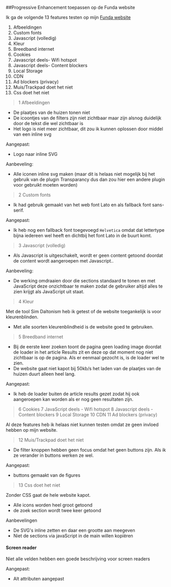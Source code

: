 ##Progressive Enhancement toepassen op de Funda website

Ik ga de volgende 13 features testen op mijn [Funda website](browserTechnologies/funda2.0)

1. Afbeeldingen
2. Custom fonts
3. Javascript (volledig)
4. Kleur
5. Breedband internet
6. Cookies
7. Javascript deels- Wifi hotspot
8. Javascript deels- Content blockers
9. Local Storage
10. CDN
11. Ad blockers (privacy)
12. Muis/Trackpad doet het niet
13. Css doet het niet

> 1 Afbeeldingen

* De plaatjes van de huizen tonen niet
* De icoontjes van de filters zijn niet zichtbaar maar zijn alsnog duidelijk door de tekst die wel zichtbaar is
* Het logo is niet meer zichtbaar, dit zou ik kunnen oplossen door middel van een inline svg 

Aangepast:
* Logo naar inline SVG

Aanbeveling:
* Alle iconen inline svg maken (maar dit is helaas niet mogelijk bij het gebruik van de plugin Transparancy dus dan zou hier een andere plugin voor gebruikt moeten worden)

> 2 Custom fonts

* Ik had gebruik gemaakt van het web font Lato en als fallback font sans-serif. 

Aangepast:
* Ik heb nog een fallback font toegevoegd ```Helvetica``` omdat dat lettertype bijna iedereen wel heeft en dichtbij het font Lato in de buurt komt.

> 3 Javascript (volledig)

* Als Javascript is uitgeschakelt, wordt er geen content getoond doordat de content wordt aangeroepen met Javascript..

Aanbeveling:
* De werking omdraaien door die sections standaard te tonen en met JavaScript deze onzichtbaar te maken zodat de gebruiker altijd alles te zien krijgt als JavaScript uit staat.

> 4 Kleur

Met de tool Sim Daltonism heb ik getest of de website toegankelijk is voor kleurenblinden. 

* Met alle soorten kleurenblindheid is de website goed te gebruiken.

> 5 Breedband internet

* Bij de eerste keer zoeken toont de pagina geen loading image doordat de loader in het article Results zit en deze op dat moment nog niet zichtbaar is op de pagina. Als er eenmaal gezocht is, is de loader wel te zien.
* De website gaat niet kapot bij 50kb/s het laden van de plaatjes van de huizen duurt alleen heel lang. 

Aangepast:
* Ik heb de loader buiten de article results gezet zodat hij ook aangeroepen kan worden als er nog geen resultaten zijn.

> 6 Cookies
> 7 JavaScript deels - Wifi hotspot
> 8 Javascript deels - Content blockers
> 9 Local Storage
> 10 CDN
> 11 Ad blockers (privacy)

Al deze features heb ik helaas niet kunnen testen omdat ze geen invloed hebben op mijn website.

> 12 Muis/Trackpad doet het niet

* De filter knoppen hebben geen focus omdat het geen buttons zijn. Als ik ze verander in buttons werken ze wel.

Aangepast:
* buttons gemaakt van de figures

> 13 Css doet het niet

Zonder CSS gaat de hele website kapot. 
* Alle icons worden heel groot getoond
* de zoek section wordt twee keer getoond

Aanbevelingen
* De SVG's inline zetten en daar een grootte aan meegeven
* Niet de sections via javaScript in de main willen kopiëren


#### Screen reader

Niet alle velden hebben een goede beschrijving voor screen readers

Aangepast:
* Alt attributen aangepast

